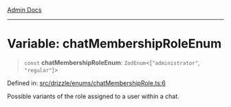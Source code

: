 [Admin Docs](/)

***

# Variable: chatMembershipRoleEnum

> `const` **chatMembershipRoleEnum**: `ZodEnum`\<\[`"administrator"`, `"regular"`\]\>

Defined in: [src/drizzle/enums/chatMembershipRole.ts:6](https://github.com/PratapRathi/talawa-api/blob/8c6154f4daaa502448d207545feda14b4d146e99/src/drizzle/enums/chatMembershipRole.ts#L6)

Possible variants of the role assigned to a user within a chat.
